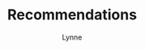 ---
layout: post
title: Recommendations
author: Lynne
section: books-movies-music
categories: [books-movies-music, lynne]
audience: ''
keywords: ''
goals: ''
actions: ''
---